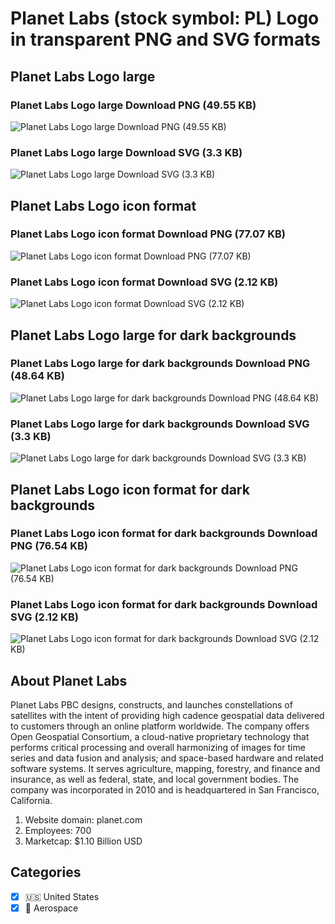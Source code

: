 # Planet Labs (stock symbol: PL) Logo in transparent PNG and SVG formats

## Planet Labs Logo large

### Planet Labs Logo large Download PNG (49.55 KB)

![Planet Labs Logo large Download PNG (49.55 KB)](/img/orig/PL_BIG-c3f499f8.png)

### Planet Labs Logo large Download SVG (3.3 KB)

![Planet Labs Logo large Download SVG (3.3 KB)](/img/orig/PL_BIG-4c0a4fc3.svg)

## Planet Labs Logo icon format

### Planet Labs Logo icon format Download PNG (77.07 KB)

![Planet Labs Logo icon format Download PNG (77.07 KB)](/img/orig/PL-f4911102.png)

### Planet Labs Logo icon format Download SVG (2.12 KB)

![Planet Labs Logo icon format Download SVG (2.12 KB)](/img/orig/PL-a2ad456d.svg)

## Planet Labs Logo large for dark backgrounds

### Planet Labs Logo large for dark backgrounds Download PNG (48.64 KB)

![Planet Labs Logo large for dark backgrounds Download PNG (48.64 KB)](/img/orig/PL_BIG.D-066f3e9c.png)

### Planet Labs Logo large for dark backgrounds Download SVG (3.3 KB)

![Planet Labs Logo large for dark backgrounds Download SVG (3.3 KB)](/img/orig/PL_BIG.D-37155e1d.svg)

## Planet Labs Logo icon format for dark backgrounds

### Planet Labs Logo icon format for dark backgrounds Download PNG (76.54 KB)

![Planet Labs Logo icon format for dark backgrounds Download PNG (76.54 KB)](/img/orig/PL.D-8294a863.png)

### Planet Labs Logo icon format for dark backgrounds Download SVG (2.12 KB)

![Planet Labs Logo icon format for dark backgrounds Download SVG (2.12 KB)](/img/orig/PL.D-36830fa2.svg)

## About Planet Labs

Planet Labs PBC designs, constructs, and launches constellations of satellites with the intent of providing high cadence geospatial data delivered to customers through an online platform worldwide. The company offers Open Geospatial Consortium, a cloud-native proprietary technology that performs critical processing and overall harmonizing of images for time series and data fusion and analysis; and space-based hardware and related software systems. It serves agriculture, mapping, forestry, and finance and insurance, as well as federal, state, and local government bodies. The company was incorporated in 2010 and is headquartered in San Francisco, California.

1. Website domain: planet.com
2. Employees: 700
3. Marketcap: $1.10 Billion USD


## Categories
- [x] 🇺🇸 United States
- [x] 🚀 Aerospace
